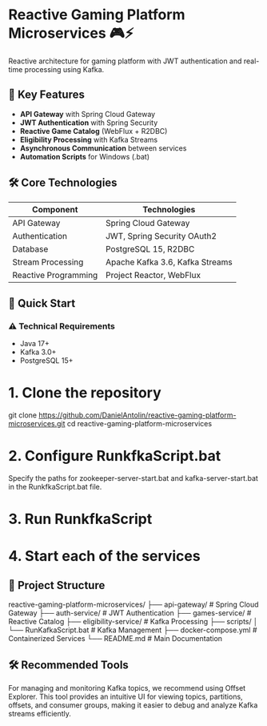 
# Reactive Gaming Platform Microservices 🎮⚡

Reactive architecture for gaming platform with JWT authentication and real-time processing using Kafka.

## 🌟 Key Features
- **API Gateway** with Spring Cloud Gateway
- **JWT Authentication** with Spring Security
- **Reactive Game Catalog** (WebFlux + R2DBC)
- **Eligibility Processing** with Kafka Streams
- **Asynchronous Communication** between services
- **Automation Scripts** for Windows (.bat)
## 🛠 Core Technologies
| Component               | Technologies                          |
|-------------------------|---------------------------------------|
| API Gateway             | Spring Cloud Gateway                 |
| Authentication          | JWT, Spring Security OAuth2          |
| Database                | PostgreSQL 15, R2DBC                 |
| Stream Processing       | Apache Kafka 3.6, Kafka Streams      |
| Reactive Programming    | Project Reactor, WebFlux             |


## 🚀 Quick Start
### ⚠️ Technical Requirements
- Java 17+
- Kafka 3.0+
- PostgreSQL 15+

# 1. Clone the repository
git clone https://github.com/DanielAntolin/reactive-gaming-platform-microservices.git
cd reactive-gaming-platform-microservices

# 2. Configure RunkfkaScript.bat
Specify the paths for zookeeper-server-start.bat and kafka-server-start.bat in the RunkfkaScript.bat file.

# 3. Run RunkfkaScript

# 4. Start each of the services




## 📁   Project Structure

reactive-gaming-platform-microservices/
├── api-gateway/          # Spring Cloud Gateway
├── auth-service/         # JWT Authentication
├── games-service/        # Reactive Catalog
├── eligibility-service/  # Kafka Processing
├── scripts/
│   └── RunKafkaScript.bat  # Kafka Management
├── docker-compose.yml    # Containerized Services
└── README.md             # Main Documentation

## 🛠 Recommended Tools
For managing and monitoring Kafka topics, we recommend using Offset Explorer. This tool provides an intuitive UI for viewing topics, partitions, offsets, and consumer groups, making it easier to debug and analyze Kafka streams efficiently.